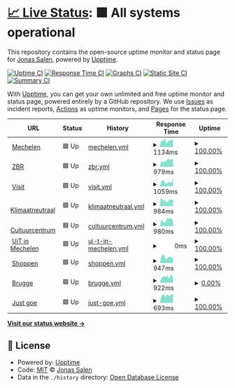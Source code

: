 # [📈 Live Status](https://jonassalen.github.io/uptime-mechelen): <!--live status--> **🟩 All systems operational**

This repository contains the open-source uptime monitor and status page for [Jonas Salen](http://www.justgoe.be), powered by [Upptime](https://github.com/upptime/upptime).

[![Uptime CI](https://github.com/jonassalen/uptime-mechelen/workflows/Uptime%20CI/badge.svg)](https://github.com/jonassalen/uptime-mechelen/actions?query=workflow%3A%22Uptime+CI%22)
[![Response Time CI](https://github.com/jonassalen/uptime-mechelen/workflows/Response%20Time%20CI/badge.svg)](https://github.com/jonassalen/uptime-mechelen/actions?query=workflow%3A%22Response+Time+CI%22)
[![Graphs CI](https://github.com/jonassalen/uptime-mechelen/workflows/Graphs%20CI/badge.svg)](https://github.com/jonassalen/uptime-mechelen/actions?query=workflow%3A%22Graphs+CI%22)
[![Static Site CI](https://github.com/jonassalen/uptime-mechelen/workflows/Static%20Site%20CI/badge.svg)](https://github.com/jonassalen/uptime-mechelen/actions?query=workflow%3A%22Static+Site+CI%22)
[![Summary CI](https://github.com/jonassalen/uptime-mechelen/workflows/Summary%20CI/badge.svg)](https://github.com/jonassalen/uptime-mechelen/actions?query=workflow%3A%22Summary+CI%22)

With [Upptime](https://upptime.js.org), you can get your own unlimited and free uptime monitor and status page, powered entirely by a GitHub repository. We use [Issues](https://github.com/jonassalen/uptime-mechelen/issues) as incident reports, [Actions](https://github.com/jonassalen/uptime-mechelen/actions) as uptime monitors, and [Pages](https://jonassalen.github.io/uptime-mechelen) for the status page.

<!--start: status pages-->
<!-- This summary is generated by Upptime (https://github.com/upptime/upptime) -->
<!-- Do not edit this manually, your changes will be overwritten -->
<!-- prettier-ignore -->
| URL | Status | History | Response Time | Uptime |
| --- | ------ | ------- | ------------- | ------ |
| <img alt="" src="https://icons.duckduckgo.com/ip3/www.mechelen.be.ico" height="13"> [Mechelen](https://www.mechelen.be) | 🟩 Up | [mechelen.yml](https://github.com/jonassalen/uptime-mechelen/commits/HEAD/history/mechelen.yml) | <details><summary><img alt="Response time graph" src="./graphs/mechelen/response-time-week.png" height="20"> 1134ms</summary><br><a href="https://jonassalen.github.io/uptime-mechelen/history/mechelen"><img alt="Response time 1393" src="https://img.shields.io/endpoint?url=https%3A%2F%2Fraw.githubusercontent.com%2Fjonassalen%2Fuptime-mechelen%2FHEAD%2Fapi%2Fmechelen%2Fresponse-time.json"></a><br><a href="https://jonassalen.github.io/uptime-mechelen/history/mechelen"><img alt="24-hour response time 1040" src="https://img.shields.io/endpoint?url=https%3A%2F%2Fraw.githubusercontent.com%2Fjonassalen%2Fuptime-mechelen%2FHEAD%2Fapi%2Fmechelen%2Fresponse-time-day.json"></a><br><a href="https://jonassalen.github.io/uptime-mechelen/history/mechelen"><img alt="7-day response time 1134" src="https://img.shields.io/endpoint?url=https%3A%2F%2Fraw.githubusercontent.com%2Fjonassalen%2Fuptime-mechelen%2FHEAD%2Fapi%2Fmechelen%2Fresponse-time-week.json"></a><br><a href="https://jonassalen.github.io/uptime-mechelen/history/mechelen"><img alt="30-day response time 1206" src="https://img.shields.io/endpoint?url=https%3A%2F%2Fraw.githubusercontent.com%2Fjonassalen%2Fuptime-mechelen%2FHEAD%2Fapi%2Fmechelen%2Fresponse-time-month.json"></a><br><a href="https://jonassalen.github.io/uptime-mechelen/history/mechelen"><img alt="1-year response time 1393" src="https://img.shields.io/endpoint?url=https%3A%2F%2Fraw.githubusercontent.com%2Fjonassalen%2Fuptime-mechelen%2FHEAD%2Fapi%2Fmechelen%2Fresponse-time-year.json"></a></details> | <details><summary><a href="https://jonassalen.github.io/uptime-mechelen/history/mechelen">100.00%</a></summary><a href="https://jonassalen.github.io/uptime-mechelen/history/mechelen"><img alt="All-time uptime 99.62%" src="https://img.shields.io/endpoint?url=https%3A%2F%2Fraw.githubusercontent.com%2Fjonassalen%2Fuptime-mechelen%2FHEAD%2Fapi%2Fmechelen%2Fuptime.json"></a><br><a href="https://jonassalen.github.io/uptime-mechelen/history/mechelen"><img alt="24-hour uptime 100.00%" src="https://img.shields.io/endpoint?url=https%3A%2F%2Fraw.githubusercontent.com%2Fjonassalen%2Fuptime-mechelen%2FHEAD%2Fapi%2Fmechelen%2Fuptime-day.json"></a><br><a href="https://jonassalen.github.io/uptime-mechelen/history/mechelen"><img alt="7-day uptime 100.00%" src="https://img.shields.io/endpoint?url=https%3A%2F%2Fraw.githubusercontent.com%2Fjonassalen%2Fuptime-mechelen%2FHEAD%2Fapi%2Fmechelen%2Fuptime-week.json"></a><br><a href="https://jonassalen.github.io/uptime-mechelen/history/mechelen"><img alt="30-day uptime 100.00%" src="https://img.shields.io/endpoint?url=https%3A%2F%2Fraw.githubusercontent.com%2Fjonassalen%2Fuptime-mechelen%2FHEAD%2Fapi%2Fmechelen%2Fuptime-month.json"></a><br><a href="https://jonassalen.github.io/uptime-mechelen/history/mechelen"><img alt="1-year uptime 99.62%" src="https://img.shields.io/endpoint?url=https%3A%2F%2Fraw.githubusercontent.com%2Fjonassalen%2Fuptime-mechelen%2FHEAD%2Fapi%2Fmechelen%2Fuptime-year.json"></a></details>
| <img alt="" src="https://icons.duckduckgo.com/ip3/www.zorgbedrijfrivierenland.be.ico" height="13"> [ZBR](https://www.zorgbedrijfrivierenland.be) | 🟩 Up | [zbr.yml](https://github.com/jonassalen/uptime-mechelen/commits/HEAD/history/zbr.yml) | <details><summary><img alt="Response time graph" src="./graphs/zbr/response-time-week.png" height="20"> 979ms</summary><br><a href="https://jonassalen.github.io/uptime-mechelen/history/zbr"><img alt="Response time 1314" src="https://img.shields.io/endpoint?url=https%3A%2F%2Fraw.githubusercontent.com%2Fjonassalen%2Fuptime-mechelen%2FHEAD%2Fapi%2Fzbr%2Fresponse-time.json"></a><br><a href="https://jonassalen.github.io/uptime-mechelen/history/zbr"><img alt="24-hour response time 644" src="https://img.shields.io/endpoint?url=https%3A%2F%2Fraw.githubusercontent.com%2Fjonassalen%2Fuptime-mechelen%2FHEAD%2Fapi%2Fzbr%2Fresponse-time-day.json"></a><br><a href="https://jonassalen.github.io/uptime-mechelen/history/zbr"><img alt="7-day response time 979" src="https://img.shields.io/endpoint?url=https%3A%2F%2Fraw.githubusercontent.com%2Fjonassalen%2Fuptime-mechelen%2FHEAD%2Fapi%2Fzbr%2Fresponse-time-week.json"></a><br><a href="https://jonassalen.github.io/uptime-mechelen/history/zbr"><img alt="30-day response time 1047" src="https://img.shields.io/endpoint?url=https%3A%2F%2Fraw.githubusercontent.com%2Fjonassalen%2Fuptime-mechelen%2FHEAD%2Fapi%2Fzbr%2Fresponse-time-month.json"></a><br><a href="https://jonassalen.github.io/uptime-mechelen/history/zbr"><img alt="1-year response time 1314" src="https://img.shields.io/endpoint?url=https%3A%2F%2Fraw.githubusercontent.com%2Fjonassalen%2Fuptime-mechelen%2FHEAD%2Fapi%2Fzbr%2Fresponse-time-year.json"></a></details> | <details><summary><a href="https://jonassalen.github.io/uptime-mechelen/history/zbr">100.00%</a></summary><a href="https://jonassalen.github.io/uptime-mechelen/history/zbr"><img alt="All-time uptime 99.43%" src="https://img.shields.io/endpoint?url=https%3A%2F%2Fraw.githubusercontent.com%2Fjonassalen%2Fuptime-mechelen%2FHEAD%2Fapi%2Fzbr%2Fuptime.json"></a><br><a href="https://jonassalen.github.io/uptime-mechelen/history/zbr"><img alt="24-hour uptime 100.00%" src="https://img.shields.io/endpoint?url=https%3A%2F%2Fraw.githubusercontent.com%2Fjonassalen%2Fuptime-mechelen%2FHEAD%2Fapi%2Fzbr%2Fuptime-day.json"></a><br><a href="https://jonassalen.github.io/uptime-mechelen/history/zbr"><img alt="7-day uptime 100.00%" src="https://img.shields.io/endpoint?url=https%3A%2F%2Fraw.githubusercontent.com%2Fjonassalen%2Fuptime-mechelen%2FHEAD%2Fapi%2Fzbr%2Fuptime-week.json"></a><br><a href="https://jonassalen.github.io/uptime-mechelen/history/zbr"><img alt="30-day uptime 100.00%" src="https://img.shields.io/endpoint?url=https%3A%2F%2Fraw.githubusercontent.com%2Fjonassalen%2Fuptime-mechelen%2FHEAD%2Fapi%2Fzbr%2Fuptime-month.json"></a><br><a href="https://jonassalen.github.io/uptime-mechelen/history/zbr"><img alt="1-year uptime 99.43%" src="https://img.shields.io/endpoint?url=https%3A%2F%2Fraw.githubusercontent.com%2Fjonassalen%2Fuptime-mechelen%2FHEAD%2Fapi%2Fzbr%2Fuptime-year.json"></a></details>
| <img alt="" src="https://icons.duckduckgo.com/ip3/visit.mechelen.be.ico" height="13"> [Visit](https://visit.mechelen.be/) | 🟩 Up | [visit.yml](https://github.com/jonassalen/uptime-mechelen/commits/HEAD/history/visit.yml) | <details><summary><img alt="Response time graph" src="./graphs/visit/response-time-week.png" height="20"> 1059ms</summary><br><a href="https://jonassalen.github.io/uptime-mechelen/history/visit"><img alt="Response time 1351" src="https://img.shields.io/endpoint?url=https%3A%2F%2Fraw.githubusercontent.com%2Fjonassalen%2Fuptime-mechelen%2FHEAD%2Fapi%2Fvisit%2Fresponse-time.json"></a><br><a href="https://jonassalen.github.io/uptime-mechelen/history/visit"><img alt="24-hour response time 827" src="https://img.shields.io/endpoint?url=https%3A%2F%2Fraw.githubusercontent.com%2Fjonassalen%2Fuptime-mechelen%2FHEAD%2Fapi%2Fvisit%2Fresponse-time-day.json"></a><br><a href="https://jonassalen.github.io/uptime-mechelen/history/visit"><img alt="7-day response time 1059" src="https://img.shields.io/endpoint?url=https%3A%2F%2Fraw.githubusercontent.com%2Fjonassalen%2Fuptime-mechelen%2FHEAD%2Fapi%2Fvisit%2Fresponse-time-week.json"></a><br><a href="https://jonassalen.github.io/uptime-mechelen/history/visit"><img alt="30-day response time 1120" src="https://img.shields.io/endpoint?url=https%3A%2F%2Fraw.githubusercontent.com%2Fjonassalen%2Fuptime-mechelen%2FHEAD%2Fapi%2Fvisit%2Fresponse-time-month.json"></a><br><a href="https://jonassalen.github.io/uptime-mechelen/history/visit"><img alt="1-year response time 1351" src="https://img.shields.io/endpoint?url=https%3A%2F%2Fraw.githubusercontent.com%2Fjonassalen%2Fuptime-mechelen%2FHEAD%2Fapi%2Fvisit%2Fresponse-time-year.json"></a></details> | <details><summary><a href="https://jonassalen.github.io/uptime-mechelen/history/visit">100.00%</a></summary><a href="https://jonassalen.github.io/uptime-mechelen/history/visit"><img alt="All-time uptime 99.63%" src="https://img.shields.io/endpoint?url=https%3A%2F%2Fraw.githubusercontent.com%2Fjonassalen%2Fuptime-mechelen%2FHEAD%2Fapi%2Fvisit%2Fuptime.json"></a><br><a href="https://jonassalen.github.io/uptime-mechelen/history/visit"><img alt="24-hour uptime 100.00%" src="https://img.shields.io/endpoint?url=https%3A%2F%2Fraw.githubusercontent.com%2Fjonassalen%2Fuptime-mechelen%2FHEAD%2Fapi%2Fvisit%2Fuptime-day.json"></a><br><a href="https://jonassalen.github.io/uptime-mechelen/history/visit"><img alt="7-day uptime 100.00%" src="https://img.shields.io/endpoint?url=https%3A%2F%2Fraw.githubusercontent.com%2Fjonassalen%2Fuptime-mechelen%2FHEAD%2Fapi%2Fvisit%2Fuptime-week.json"></a><br><a href="https://jonassalen.github.io/uptime-mechelen/history/visit"><img alt="30-day uptime 100.00%" src="https://img.shields.io/endpoint?url=https%3A%2F%2Fraw.githubusercontent.com%2Fjonassalen%2Fuptime-mechelen%2FHEAD%2Fapi%2Fvisit%2Fuptime-month.json"></a><br><a href="https://jonassalen.github.io/uptime-mechelen/history/visit"><img alt="1-year uptime 99.63%" src="https://img.shields.io/endpoint?url=https%3A%2F%2Fraw.githubusercontent.com%2Fjonassalen%2Fuptime-mechelen%2FHEAD%2Fapi%2Fvisit%2Fuptime-year.json"></a></details>
| <img alt="" src="https://icons.duckduckgo.com/ip3/klimaatneutraal.mechelen.be.ico" height="13"> [Klimaatneutraal](https://klimaatneutraal.mechelen.be/) | 🟩 Up | [klimaatneutraal.yml](https://github.com/jonassalen/uptime-mechelen/commits/HEAD/history/klimaatneutraal.yml) | <details><summary><img alt="Response time graph" src="./graphs/klimaatneutraal/response-time-week.png" height="20"> 984ms</summary><br><a href="https://jonassalen.github.io/uptime-mechelen/history/klimaatneutraal"><img alt="Response time 1455" src="https://img.shields.io/endpoint?url=https%3A%2F%2Fraw.githubusercontent.com%2Fjonassalen%2Fuptime-mechelen%2FHEAD%2Fapi%2Fklimaatneutraal%2Fresponse-time.json"></a><br><a href="https://jonassalen.github.io/uptime-mechelen/history/klimaatneutraal"><img alt="24-hour response time 651" src="https://img.shields.io/endpoint?url=https%3A%2F%2Fraw.githubusercontent.com%2Fjonassalen%2Fuptime-mechelen%2FHEAD%2Fapi%2Fklimaatneutraal%2Fresponse-time-day.json"></a><br><a href="https://jonassalen.github.io/uptime-mechelen/history/klimaatneutraal"><img alt="7-day response time 984" src="https://img.shields.io/endpoint?url=https%3A%2F%2Fraw.githubusercontent.com%2Fjonassalen%2Fuptime-mechelen%2FHEAD%2Fapi%2Fklimaatneutraal%2Fresponse-time-week.json"></a><br><a href="https://jonassalen.github.io/uptime-mechelen/history/klimaatneutraal"><img alt="30-day response time 1093" src="https://img.shields.io/endpoint?url=https%3A%2F%2Fraw.githubusercontent.com%2Fjonassalen%2Fuptime-mechelen%2FHEAD%2Fapi%2Fklimaatneutraal%2Fresponse-time-month.json"></a><br><a href="https://jonassalen.github.io/uptime-mechelen/history/klimaatneutraal"><img alt="1-year response time 1455" src="https://img.shields.io/endpoint?url=https%3A%2F%2Fraw.githubusercontent.com%2Fjonassalen%2Fuptime-mechelen%2FHEAD%2Fapi%2Fklimaatneutraal%2Fresponse-time-year.json"></a></details> | <details><summary><a href="https://jonassalen.github.io/uptime-mechelen/history/klimaatneutraal">100.00%</a></summary><a href="https://jonassalen.github.io/uptime-mechelen/history/klimaatneutraal"><img alt="All-time uptime 99.34%" src="https://img.shields.io/endpoint?url=https%3A%2F%2Fraw.githubusercontent.com%2Fjonassalen%2Fuptime-mechelen%2FHEAD%2Fapi%2Fklimaatneutraal%2Fuptime.json"></a><br><a href="https://jonassalen.github.io/uptime-mechelen/history/klimaatneutraal"><img alt="24-hour uptime 100.00%" src="https://img.shields.io/endpoint?url=https%3A%2F%2Fraw.githubusercontent.com%2Fjonassalen%2Fuptime-mechelen%2FHEAD%2Fapi%2Fklimaatneutraal%2Fuptime-day.json"></a><br><a href="https://jonassalen.github.io/uptime-mechelen/history/klimaatneutraal"><img alt="7-day uptime 100.00%" src="https://img.shields.io/endpoint?url=https%3A%2F%2Fraw.githubusercontent.com%2Fjonassalen%2Fuptime-mechelen%2FHEAD%2Fapi%2Fklimaatneutraal%2Fuptime-week.json"></a><br><a href="https://jonassalen.github.io/uptime-mechelen/history/klimaatneutraal"><img alt="30-day uptime 100.00%" src="https://img.shields.io/endpoint?url=https%3A%2F%2Fraw.githubusercontent.com%2Fjonassalen%2Fuptime-mechelen%2FHEAD%2Fapi%2Fklimaatneutraal%2Fuptime-month.json"></a><br><a href="https://jonassalen.github.io/uptime-mechelen/history/klimaatneutraal"><img alt="1-year uptime 99.34%" src="https://img.shields.io/endpoint?url=https%3A%2F%2Fraw.githubusercontent.com%2Fjonassalen%2Fuptime-mechelen%2FHEAD%2Fapi%2Fklimaatneutraal%2Fuptime-year.json"></a></details>
| <img alt="" src="https://icons.duckduckgo.com/ip3/cultuurcentrum.mechelen.be.ico" height="13"> [Cultuurcentrum](https://cultuurcentrum.mechelen.be/) | 🟩 Up | [cultuurcentrum.yml](https://github.com/jonassalen/uptime-mechelen/commits/HEAD/history/cultuurcentrum.yml) | <details><summary><img alt="Response time graph" src="./graphs/cultuurcentrum/response-time-week.png" height="20"> 980ms</summary><br><a href="https://jonassalen.github.io/uptime-mechelen/history/cultuurcentrum"><img alt="Response time 1255" src="https://img.shields.io/endpoint?url=https%3A%2F%2Fraw.githubusercontent.com%2Fjonassalen%2Fuptime-mechelen%2FHEAD%2Fapi%2Fcultuurcentrum%2Fresponse-time.json"></a><br><a href="https://jonassalen.github.io/uptime-mechelen/history/cultuurcentrum"><img alt="24-hour response time 998" src="https://img.shields.io/endpoint?url=https%3A%2F%2Fraw.githubusercontent.com%2Fjonassalen%2Fuptime-mechelen%2FHEAD%2Fapi%2Fcultuurcentrum%2Fresponse-time-day.json"></a><br><a href="https://jonassalen.github.io/uptime-mechelen/history/cultuurcentrum"><img alt="7-day response time 980" src="https://img.shields.io/endpoint?url=https%3A%2F%2Fraw.githubusercontent.com%2Fjonassalen%2Fuptime-mechelen%2FHEAD%2Fapi%2Fcultuurcentrum%2Fresponse-time-week.json"></a><br><a href="https://jonassalen.github.io/uptime-mechelen/history/cultuurcentrum"><img alt="30-day response time 1020" src="https://img.shields.io/endpoint?url=https%3A%2F%2Fraw.githubusercontent.com%2Fjonassalen%2Fuptime-mechelen%2FHEAD%2Fapi%2Fcultuurcentrum%2Fresponse-time-month.json"></a><br><a href="https://jonassalen.github.io/uptime-mechelen/history/cultuurcentrum"><img alt="1-year response time 1255" src="https://img.shields.io/endpoint?url=https%3A%2F%2Fraw.githubusercontent.com%2Fjonassalen%2Fuptime-mechelen%2FHEAD%2Fapi%2Fcultuurcentrum%2Fresponse-time-year.json"></a></details> | <details><summary><a href="https://jonassalen.github.io/uptime-mechelen/history/cultuurcentrum">100.00%</a></summary><a href="https://jonassalen.github.io/uptime-mechelen/history/cultuurcentrum"><img alt="All-time uptime 99.74%" src="https://img.shields.io/endpoint?url=https%3A%2F%2Fraw.githubusercontent.com%2Fjonassalen%2Fuptime-mechelen%2FHEAD%2Fapi%2Fcultuurcentrum%2Fuptime.json"></a><br><a href="https://jonassalen.github.io/uptime-mechelen/history/cultuurcentrum"><img alt="24-hour uptime 100.00%" src="https://img.shields.io/endpoint?url=https%3A%2F%2Fraw.githubusercontent.com%2Fjonassalen%2Fuptime-mechelen%2FHEAD%2Fapi%2Fcultuurcentrum%2Fuptime-day.json"></a><br><a href="https://jonassalen.github.io/uptime-mechelen/history/cultuurcentrum"><img alt="7-day uptime 100.00%" src="https://img.shields.io/endpoint?url=https%3A%2F%2Fraw.githubusercontent.com%2Fjonassalen%2Fuptime-mechelen%2FHEAD%2Fapi%2Fcultuurcentrum%2Fuptime-week.json"></a><br><a href="https://jonassalen.github.io/uptime-mechelen/history/cultuurcentrum"><img alt="30-day uptime 100.00%" src="https://img.shields.io/endpoint?url=https%3A%2F%2Fraw.githubusercontent.com%2Fjonassalen%2Fuptime-mechelen%2FHEAD%2Fapi%2Fcultuurcentrum%2Fuptime-month.json"></a><br><a href="https://jonassalen.github.io/uptime-mechelen/history/cultuurcentrum"><img alt="1-year uptime 99.74%" src="https://img.shields.io/endpoint?url=https%3A%2F%2Fraw.githubusercontent.com%2Fjonassalen%2Fuptime-mechelen%2FHEAD%2Fapi%2Fcultuurcentrum%2Fuptime-year.json"></a></details>
| <img alt="" src="https://icons.duckduckgo.com/ip3/uitin.mechelen.be.ico" height="13"> [UiT in Mechelen](https://uitin.mechelen.be/) | 🟩 Up | [ui-t-in-mechelen.yml](https://github.com/jonassalen/uptime-mechelen/commits/HEAD/history/ui-t-in-mechelen.yml) | <details><summary><img alt="Response time graph" src="./graphs/ui-t-in-mechelen/response-time-week.png" height="20"> 0ms</summary><br><a href="https://jonassalen.github.io/uptime-mechelen/history/ui-t-in-mechelen"><img alt="Response time 0" src="https://img.shields.io/endpoint?url=https%3A%2F%2Fraw.githubusercontent.com%2Fjonassalen%2Fuptime-mechelen%2FHEAD%2Fapi%2Fui-t-in-mechelen%2Fresponse-time.json"></a><br><a href="https://jonassalen.github.io/uptime-mechelen/history/ui-t-in-mechelen"><img alt="24-hour response time 0" src="https://img.shields.io/endpoint?url=https%3A%2F%2Fraw.githubusercontent.com%2Fjonassalen%2Fuptime-mechelen%2FHEAD%2Fapi%2Fui-t-in-mechelen%2Fresponse-time-day.json"></a><br><a href="https://jonassalen.github.io/uptime-mechelen/history/ui-t-in-mechelen"><img alt="7-day response time 0" src="https://img.shields.io/endpoint?url=https%3A%2F%2Fraw.githubusercontent.com%2Fjonassalen%2Fuptime-mechelen%2FHEAD%2Fapi%2Fui-t-in-mechelen%2Fresponse-time-week.json"></a><br><a href="https://jonassalen.github.io/uptime-mechelen/history/ui-t-in-mechelen"><img alt="30-day response time 0" src="https://img.shields.io/endpoint?url=https%3A%2F%2Fraw.githubusercontent.com%2Fjonassalen%2Fuptime-mechelen%2FHEAD%2Fapi%2Fui-t-in-mechelen%2Fresponse-time-month.json"></a><br><a href="https://jonassalen.github.io/uptime-mechelen/history/ui-t-in-mechelen"><img alt="1-year response time 0" src="https://img.shields.io/endpoint?url=https%3A%2F%2Fraw.githubusercontent.com%2Fjonassalen%2Fuptime-mechelen%2FHEAD%2Fapi%2Fui-t-in-mechelen%2Fresponse-time-year.json"></a></details> | <details><summary><a href="https://jonassalen.github.io/uptime-mechelen/history/ui-t-in-mechelen">100.00%</a></summary><a href="https://jonassalen.github.io/uptime-mechelen/history/ui-t-in-mechelen"><img alt="All-time uptime 99.82%" src="https://img.shields.io/endpoint?url=https%3A%2F%2Fraw.githubusercontent.com%2Fjonassalen%2Fuptime-mechelen%2FHEAD%2Fapi%2Fui-t-in-mechelen%2Fuptime.json"></a><br><a href="https://jonassalen.github.io/uptime-mechelen/history/ui-t-in-mechelen"><img alt="24-hour uptime 100.00%" src="https://img.shields.io/endpoint?url=https%3A%2F%2Fraw.githubusercontent.com%2Fjonassalen%2Fuptime-mechelen%2FHEAD%2Fapi%2Fui-t-in-mechelen%2Fuptime-day.json"></a><br><a href="https://jonassalen.github.io/uptime-mechelen/history/ui-t-in-mechelen"><img alt="7-day uptime 100.00%" src="https://img.shields.io/endpoint?url=https%3A%2F%2Fraw.githubusercontent.com%2Fjonassalen%2Fuptime-mechelen%2FHEAD%2Fapi%2Fui-t-in-mechelen%2Fuptime-week.json"></a><br><a href="https://jonassalen.github.io/uptime-mechelen/history/ui-t-in-mechelen"><img alt="30-day uptime 100.00%" src="https://img.shields.io/endpoint?url=https%3A%2F%2Fraw.githubusercontent.com%2Fjonassalen%2Fuptime-mechelen%2FHEAD%2Fapi%2Fui-t-in-mechelen%2Fuptime-month.json"></a><br><a href="https://jonassalen.github.io/uptime-mechelen/history/ui-t-in-mechelen"><img alt="1-year uptime 99.82%" src="https://img.shields.io/endpoint?url=https%3A%2F%2Fraw.githubusercontent.com%2Fjonassalen%2Fuptime-mechelen%2FHEAD%2Fapi%2Fui-t-in-mechelen%2Fuptime-year.json"></a></details>
| <img alt="" src="https://icons.duckduckgo.com/ip3/shoppenin.mechelen.be.ico" height="13"> [Shoppen](https://shoppenin.mechelen.be/) | 🟩 Up | [shoppen.yml](https://github.com/jonassalen/uptime-mechelen/commits/HEAD/history/shoppen.yml) | <details><summary><img alt="Response time graph" src="./graphs/shoppen/response-time-week.png" height="20"> 947ms</summary><br><a href="https://jonassalen.github.io/uptime-mechelen/history/shoppen"><img alt="Response time 1250" src="https://img.shields.io/endpoint?url=https%3A%2F%2Fraw.githubusercontent.com%2Fjonassalen%2Fuptime-mechelen%2FHEAD%2Fapi%2Fshoppen%2Fresponse-time.json"></a><br><a href="https://jonassalen.github.io/uptime-mechelen/history/shoppen"><img alt="24-hour response time 1113" src="https://img.shields.io/endpoint?url=https%3A%2F%2Fraw.githubusercontent.com%2Fjonassalen%2Fuptime-mechelen%2FHEAD%2Fapi%2Fshoppen%2Fresponse-time-day.json"></a><br><a href="https://jonassalen.github.io/uptime-mechelen/history/shoppen"><img alt="7-day response time 947" src="https://img.shields.io/endpoint?url=https%3A%2F%2Fraw.githubusercontent.com%2Fjonassalen%2Fuptime-mechelen%2FHEAD%2Fapi%2Fshoppen%2Fresponse-time-week.json"></a><br><a href="https://jonassalen.github.io/uptime-mechelen/history/shoppen"><img alt="30-day response time 971" src="https://img.shields.io/endpoint?url=https%3A%2F%2Fraw.githubusercontent.com%2Fjonassalen%2Fuptime-mechelen%2FHEAD%2Fapi%2Fshoppen%2Fresponse-time-month.json"></a><br><a href="https://jonassalen.github.io/uptime-mechelen/history/shoppen"><img alt="1-year response time 1250" src="https://img.shields.io/endpoint?url=https%3A%2F%2Fraw.githubusercontent.com%2Fjonassalen%2Fuptime-mechelen%2FHEAD%2Fapi%2Fshoppen%2Fresponse-time-year.json"></a></details> | <details><summary><a href="https://jonassalen.github.io/uptime-mechelen/history/shoppen">100.00%</a></summary><a href="https://jonassalen.github.io/uptime-mechelen/history/shoppen"><img alt="All-time uptime 99.31%" src="https://img.shields.io/endpoint?url=https%3A%2F%2Fraw.githubusercontent.com%2Fjonassalen%2Fuptime-mechelen%2FHEAD%2Fapi%2Fshoppen%2Fuptime.json"></a><br><a href="https://jonassalen.github.io/uptime-mechelen/history/shoppen"><img alt="24-hour uptime 100.00%" src="https://img.shields.io/endpoint?url=https%3A%2F%2Fraw.githubusercontent.com%2Fjonassalen%2Fuptime-mechelen%2FHEAD%2Fapi%2Fshoppen%2Fuptime-day.json"></a><br><a href="https://jonassalen.github.io/uptime-mechelen/history/shoppen"><img alt="7-day uptime 100.00%" src="https://img.shields.io/endpoint?url=https%3A%2F%2Fraw.githubusercontent.com%2Fjonassalen%2Fuptime-mechelen%2FHEAD%2Fapi%2Fshoppen%2Fuptime-week.json"></a><br><a href="https://jonassalen.github.io/uptime-mechelen/history/shoppen"><img alt="30-day uptime 100.00%" src="https://img.shields.io/endpoint?url=https%3A%2F%2Fraw.githubusercontent.com%2Fjonassalen%2Fuptime-mechelen%2FHEAD%2Fapi%2Fshoppen%2Fuptime-month.json"></a><br><a href="https://jonassalen.github.io/uptime-mechelen/history/shoppen"><img alt="1-year uptime 99.31%" src="https://img.shields.io/endpoint?url=https%3A%2F%2Fraw.githubusercontent.com%2Fjonassalen%2Fuptime-mechelen%2FHEAD%2Fapi%2Fshoppen%2Fuptime-year.json"></a></details>
| <img alt="" src="https://icons.duckduckgo.com/ip3/www.brugge.be.ico" height="13"> [Brugge](https://www.brugge.be/) | 🟩 Up | [brugge.yml](https://github.com/jonassalen/uptime-mechelen/commits/HEAD/history/brugge.yml) | <details><summary><img alt="Response time graph" src="./graphs/brugge/response-time-week.png" height="20"> 922ms</summary><br><a href="https://jonassalen.github.io/uptime-mechelen/history/brugge"><img alt="Response time 915" src="https://img.shields.io/endpoint?url=https%3A%2F%2Fraw.githubusercontent.com%2Fjonassalen%2Fuptime-mechelen%2FHEAD%2Fapi%2Fbrugge%2Fresponse-time.json"></a><br><a href="https://jonassalen.github.io/uptime-mechelen/history/brugge"><img alt="24-hour response time 663" src="https://img.shields.io/endpoint?url=https%3A%2F%2Fraw.githubusercontent.com%2Fjonassalen%2Fuptime-mechelen%2FHEAD%2Fapi%2Fbrugge%2Fresponse-time-day.json"></a><br><a href="https://jonassalen.github.io/uptime-mechelen/history/brugge"><img alt="7-day response time 922" src="https://img.shields.io/endpoint?url=https%3A%2F%2Fraw.githubusercontent.com%2Fjonassalen%2Fuptime-mechelen%2FHEAD%2Fapi%2Fbrugge%2Fresponse-time-week.json"></a><br><a href="https://jonassalen.github.io/uptime-mechelen/history/brugge"><img alt="30-day response time 951" src="https://img.shields.io/endpoint?url=https%3A%2F%2Fraw.githubusercontent.com%2Fjonassalen%2Fuptime-mechelen%2FHEAD%2Fapi%2Fbrugge%2Fresponse-time-month.json"></a><br><a href="https://jonassalen.github.io/uptime-mechelen/history/brugge"><img alt="1-year response time 915" src="https://img.shields.io/endpoint?url=https%3A%2F%2Fraw.githubusercontent.com%2Fjonassalen%2Fuptime-mechelen%2FHEAD%2Fapi%2Fbrugge%2Fresponse-time-year.json"></a></details> | <details><summary><a href="https://jonassalen.github.io/uptime-mechelen/history/brugge">0.00%</a></summary><a href="https://jonassalen.github.io/uptime-mechelen/history/brugge"><img alt="All-time uptime 15.66%" src="https://img.shields.io/endpoint?url=https%3A%2F%2Fraw.githubusercontent.com%2Fjonassalen%2Fuptime-mechelen%2FHEAD%2Fapi%2Fbrugge%2Fuptime.json"></a><br><a href="https://jonassalen.github.io/uptime-mechelen/history/brugge"><img alt="24-hour uptime 0.00%" src="https://img.shields.io/endpoint?url=https%3A%2F%2Fraw.githubusercontent.com%2Fjonassalen%2Fuptime-mechelen%2FHEAD%2Fapi%2Fbrugge%2Fuptime-day.json"></a><br><a href="https://jonassalen.github.io/uptime-mechelen/history/brugge"><img alt="7-day uptime 0.00%" src="https://img.shields.io/endpoint?url=https%3A%2F%2Fraw.githubusercontent.com%2Fjonassalen%2Fuptime-mechelen%2FHEAD%2Fapi%2Fbrugge%2Fuptime-week.json"></a><br><a href="https://jonassalen.github.io/uptime-mechelen/history/brugge"><img alt="30-day uptime 0.00%" src="https://img.shields.io/endpoint?url=https%3A%2F%2Fraw.githubusercontent.com%2Fjonassalen%2Fuptime-mechelen%2FHEAD%2Fapi%2Fbrugge%2Fuptime-month.json"></a><br><a href="https://jonassalen.github.io/uptime-mechelen/history/brugge"><img alt="1-year uptime 15.66%" src="https://img.shields.io/endpoint?url=https%3A%2F%2Fraw.githubusercontent.com%2Fjonassalen%2Fuptime-mechelen%2FHEAD%2Fapi%2Fbrugge%2Fuptime-year.json"></a></details>
| <img alt="" src="https://icons.duckduckgo.com/ip3/www.justgoe.be.ico" height="13"> [Just goe](https://www.justgoe.be/) | 🟩 Up | [just-goe.yml](https://github.com/jonassalen/uptime-mechelen/commits/HEAD/history/just-goe.yml) | <details><summary><img alt="Response time graph" src="./graphs/just-goe/response-time-week.png" height="20"> 693ms</summary><br><a href="https://jonassalen.github.io/uptime-mechelen/history/just-goe"><img alt="Response time 763" src="https://img.shields.io/endpoint?url=https%3A%2F%2Fraw.githubusercontent.com%2Fjonassalen%2Fuptime-mechelen%2FHEAD%2Fapi%2Fjust-goe%2Fresponse-time.json"></a><br><a href="https://jonassalen.github.io/uptime-mechelen/history/just-goe"><img alt="24-hour response time 617" src="https://img.shields.io/endpoint?url=https%3A%2F%2Fraw.githubusercontent.com%2Fjonassalen%2Fuptime-mechelen%2FHEAD%2Fapi%2Fjust-goe%2Fresponse-time-day.json"></a><br><a href="https://jonassalen.github.io/uptime-mechelen/history/just-goe"><img alt="7-day response time 693" src="https://img.shields.io/endpoint?url=https%3A%2F%2Fraw.githubusercontent.com%2Fjonassalen%2Fuptime-mechelen%2FHEAD%2Fapi%2Fjust-goe%2Fresponse-time-week.json"></a><br><a href="https://jonassalen.github.io/uptime-mechelen/history/just-goe"><img alt="30-day response time 712" src="https://img.shields.io/endpoint?url=https%3A%2F%2Fraw.githubusercontent.com%2Fjonassalen%2Fuptime-mechelen%2FHEAD%2Fapi%2Fjust-goe%2Fresponse-time-month.json"></a><br><a href="https://jonassalen.github.io/uptime-mechelen/history/just-goe"><img alt="1-year response time 763" src="https://img.shields.io/endpoint?url=https%3A%2F%2Fraw.githubusercontent.com%2Fjonassalen%2Fuptime-mechelen%2FHEAD%2Fapi%2Fjust-goe%2Fresponse-time-year.json"></a></details> | <details><summary><a href="https://jonassalen.github.io/uptime-mechelen/history/just-goe">100.00%</a></summary><a href="https://jonassalen.github.io/uptime-mechelen/history/just-goe"><img alt="All-time uptime 100.00%" src="https://img.shields.io/endpoint?url=https%3A%2F%2Fraw.githubusercontent.com%2Fjonassalen%2Fuptime-mechelen%2FHEAD%2Fapi%2Fjust-goe%2Fuptime.json"></a><br><a href="https://jonassalen.github.io/uptime-mechelen/history/just-goe"><img alt="24-hour uptime 100.00%" src="https://img.shields.io/endpoint?url=https%3A%2F%2Fraw.githubusercontent.com%2Fjonassalen%2Fuptime-mechelen%2FHEAD%2Fapi%2Fjust-goe%2Fuptime-day.json"></a><br><a href="https://jonassalen.github.io/uptime-mechelen/history/just-goe"><img alt="7-day uptime 100.00%" src="https://img.shields.io/endpoint?url=https%3A%2F%2Fraw.githubusercontent.com%2Fjonassalen%2Fuptime-mechelen%2FHEAD%2Fapi%2Fjust-goe%2Fuptime-week.json"></a><br><a href="https://jonassalen.github.io/uptime-mechelen/history/just-goe"><img alt="30-day uptime 100.00%" src="https://img.shields.io/endpoint?url=https%3A%2F%2Fraw.githubusercontent.com%2Fjonassalen%2Fuptime-mechelen%2FHEAD%2Fapi%2Fjust-goe%2Fuptime-month.json"></a><br><a href="https://jonassalen.github.io/uptime-mechelen/history/just-goe"><img alt="1-year uptime 100.00%" src="https://img.shields.io/endpoint?url=https%3A%2F%2Fraw.githubusercontent.com%2Fjonassalen%2Fuptime-mechelen%2FHEAD%2Fapi%2Fjust-goe%2Fuptime-year.json"></a></details>

<!--end: status pages-->

[**Visit our status website →**](https://jonassalen.github.io/uptime-mechelen)

## 📄 License

- Powered by: [Upptime](https://github.com/upptime/upptime)
- Code: [MIT](./LICENSE) © [Jonas Salen](http://www.justgoe.be)
- Data in the `./history` directory: [Open Database License](https://opendatacommons.org/licenses/odbl/1-0/)
